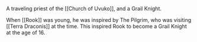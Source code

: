A traveling priest of the [[Church of Uvuko]], and a Grail Knight.

When [[Rook]] was young, he was inspired by The Pilgrim, who was visiting [[Terra Draconis]] at the time. This inspired Rook to become a Grail Knight at the age of 16.